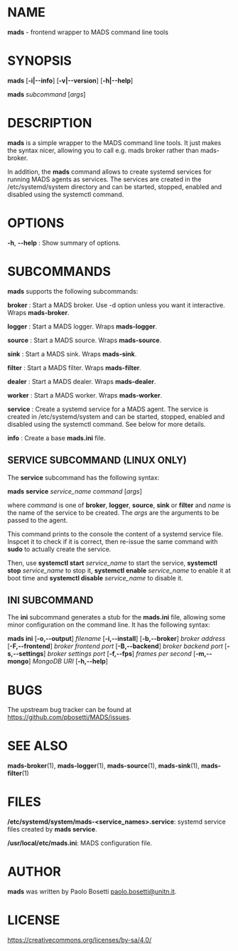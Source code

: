 
# NAME

**mads** - frontend wrapper to MADS command line tools

# SYNOPSIS

**mads** 
  [**\-i|\-\-info**]
  [**\-v|\-\-version**]
  [**\-h|\-\-help**]

**mads** *subcommand* [*args*]

# DESCRIPTION

**mads** is a simple wrapper to the MADS command line tools. It just makes the syntax nicer, allowing you to call e.g. mads broker rather than mads-broker.

In addition, the **mads** command allows to create systemd services for running MADS agents as services. The services are created in the /etc/systemd/system directory and can be started, stopped, enabled and disabled using the systemctl command.

# OPTIONS

**-h**, **\-\-help**
:   Show summary of options.

# SUBCOMMANDS

**mads** supports the following subcommands:

**broker**
:  Start a MADS broker. Use -d option unless you want it interactive. Wraps **mads-broker**.

**logger**
:  Start a MADS logger. Wraps **mads-logger**.

**source**
:  Start a MADS source. Wraps **mads-source**.

**sink**
:  Start a MADS sink. Wraps **mads-sink**.

**filter**
:  Start a MADS filter. Wraps **mads-filter**.

**dealer**
:  Start a MADS dealer. Wraps **mads-dealer**.

**worker**
:  Start a MADS worker. Wraps **mads-worker**.

**service**
:  Create a systemd service for a MADS agent. The service is created in /etc/systemd/system and can be started, stopped, enabled and disabled using the systemctl command. See below for more details.

**info**
:  Create a base **mads.ini** file.

## SERVICE SUBCOMMAND (LINUX ONLY)

The **service** subcommand has the following syntax:

**mads** **service** *service_name* *command* [*args*]

where *command* is one of **broker**, **logger**, **source**, **sink** or **filter** and *name* is the name of the service to be created. The *args* are the arguments to be passed to the agent.

This command prints to the console the content of a systemd service file. Inspcet it to check if it is correct, then re-issue the same command with **sudo** to actually create the service.

Then, use **systemctl start** *service_name* to start the service, **systemctl stop** *service_name* to stop it, **systemctl enable** *service_name* to enable it at boot time and **systemctl disable** *service_name* to disable it.

## INI SUBCOMMAND

The **ini** subcommand generates a stub for the **mads.ini** file, allowing some minor configuration on the command line. It has the following syntax:

**mads ini**
  [**\-o,\-\-output**] *filename*
  [**\-i,\-\-install**]
  [**\-b,\-\-broker**] *broker address*
  [**\-F,\-\-frontend**] *broker frontend port*
  [**\-B,\-\-backend**] *broker backend port*
  [**\-s,\-\-settings**] *broker settings port*
  [**\-f,\-\-fps**] *frames per second*
  [**\-m,\-\-mongo**] *MongoDB URI*
  [**\-h,\-\-help**]


# BUGS

The upstream bug tracker can be found at https://github.com/pbosetti/MADS/issues.

# SEE ALSO

**mads-broker**(1), **mads-logger**(1), **mads-source**(1), **mads-sink**(1), **mads-filter**(1)

# FILES

**/etc/systemd/system/mads-<service_names>.service**: systemd service files created by **mads service**.

**/usr/local/etc/mads.ini**: MADS configuration file.

# AUTHOR

**mads** was written by Paolo Bosetti <paolo.bosetti@unitn.it>.

# LICENSE

https://creativecommons.org/licenses/by-sa/4.0/
